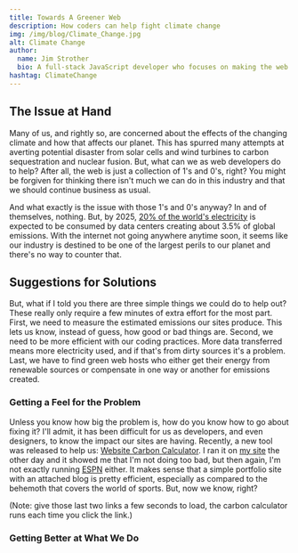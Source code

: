 ```yaml
---
title: Towards A Greener Web
description: How coders can help fight climate change
img: /img/blog/Climate_Change.jpg
alt: Climate Change
author:
  name: Jim Strother
  bio: A full-stack JavaScript developer who focuses on making the web as eco-friendly as possible
hashtag: ClimateChange
---
```


## The Issue at Hand

Many of us, and rightly so, are concerned about the effects of the changing climate and how that affects our planet. This has spurred many attempts at averting potential disaster from solar cells and wind turbines to carbon sequestration and nuclear fusion. But, what can we as web developers do to help? After all, the web is just a collection of 1's and 0's, right? You might be forgiven for thinking there isn't much we can do in this industry and that we should continue business as usual.

And what exactly is the issue with those 1's and 0's anyway? In and of themselves, nothing. But, by 2025, [20% of the world's electricity][1] is expected to be consumed by data centers creating about 3.5% of global emissions. With the internet not going anywhere anytime soon, it seems like our industry is destined to be one of the largest perils to our planet and there's no way to counter that.

## Suggestions for Solutions

But, what if I told you there are three simple things we could do to help out? These  really only require a few minutes of extra effort for the most part. First, we need to measure the estimated emissions our sites produce. This lets us know, instead of guess, how good or bad things are. Second, we need to be more efficient with our coding practices. More data transferred means more electricity used, and if that's from dirty sources it's a problem. Last, we have to find green web hosts who either get their energy from renewable sources or compensate in one way or another for emissions created.

### Getting a Feel for the Problem

Unless you know how big the problem is, how do you know how to go about fixing it? I'll admit, it has been difficult for us as developers, and even designers, to know the impact our sites are having. Recently, a new tool was released to help us: [Website Carbon Calculator][2]. I ran it on [my site][3] the other day and it showed me that I'm not doing too bad, but then again, I'm not exactly running [ESPN][4] either. It makes sense that a simple portfolio site with an attached blog is pretty efficient, especially as compared to the behemoth that covers the world of sports. But, now we know, right?

(Note: give those last two links a few seconds to load, the carbon calculator runs each time you click the link.)

### Getting Better at What We Do

[1]: https://www.theguardian.com/environment/2017/dec/11/tsunami-of-data-could-consume-fifth-global-electricity-by-2025

[2]: https://www.websitecarbon.com/

[3]: https://www.websitecarbon.com/website/jimstrother-com/

[4]: https://www.websitecarbon.com/website/espn-com-2/
